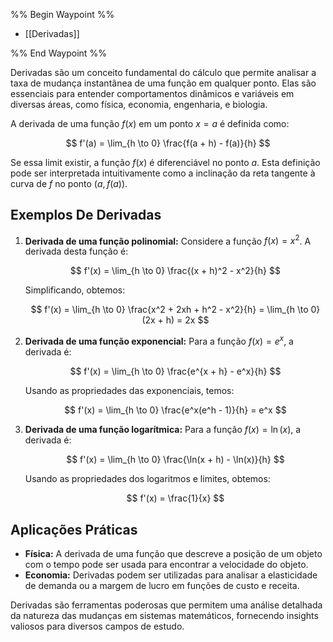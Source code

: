 %% Begin Waypoint %%
- [[Derivadas]]

%% End Waypoint %%

Derivadas são um conceito fundamental do cálculo que permite analisar a taxa de mudança instantânea de uma função em qualquer ponto. Elas são essenciais para entender comportamentos dinâmicos e variáveis em diversas áreas, como física, economia, engenharia, e biologia.

A derivada de uma função $f(x)$ em um ponto $x = a$ é definida como:

$$
f'(a) = \lim_{h \to 0} \frac{f(a + h) - f(a)}{h}
$$

Se essa limit existir, a função $f(x)$ é diferenciável no ponto $a$. Esta definição pode ser interpretada intuitivamente como a inclinação da reta tangente à curva de $f$ no ponto $(a, f(a))$.

## Exemplos De Derivadas

1. **Derivada de uma função polinomial:**
   Considere a função $f(x) = x^2$. A derivada desta função é:

   $$
   f'(x) = \lim_{h \to 0} \frac{(x + h)^2 - x^2}{h}
   $$

   Simplificando, obtemos:

   $$
   f'(x) = \lim_{h \to 0} \frac{x^2 + 2xh + h^2 - x^2}{h} = \lim_{h \to 0} (2x + h) = 2x
   $$

2. **Derivada de uma função exponencial:**
   Para a função $f(x) = e^x$, a derivada é:

   $$
   f'(x) = \lim_{h \to 0} \frac{e^{x + h} - e^x}{h}
   $$

   Usando as propriedades das exponenciais, temos:

   $$
   f'(x) = \lim_{h \to 0} \frac{e^x(e^h - 1)}{h} = e^x
   $$

3. **Derivada de uma função logarítmica:**
   Para a função $f(x) = \ln(x)$, a derivada é:

   $$
   f'(x) = \lim_{h \to 0} \frac{\ln(x + h) - \ln(x)}{h}
   $$

   Usando as propriedades dos logaritmos e limites, obtemos:

   $$
   f'(x) = \frac{1}{x}
   $$

## Aplicações Práticas

- **Física:** A derivada de uma função que descreve a posição de um objeto com o tempo pode ser usada para encontrar a velocidade do objeto.
- **Economia:** Derivadas podem ser utilizadas para analisar a elasticidade de demanda ou a margem de lucro em funções de custo e receita.

Derivadas são ferramentas poderosas que permitem uma análise detalhada da natureza das mudanças em sistemas matemáticos, fornecendo insights valiosos para diversos campos de estudo.